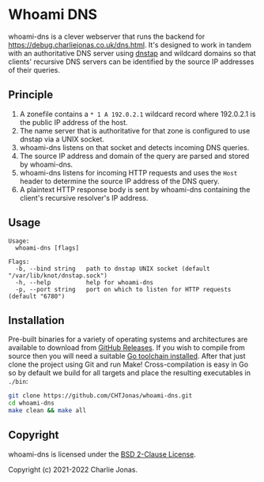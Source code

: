 # Whoami DNS

whoami-dns is a clever webserver that runs the backend for https://debug.charliejonas.co.uk/dns.html. It's designed to work in tandem with an authoritative DNS server using [dnstap](https://dnstap.info) and wildcard domains so that clients' recursive DNS servers can be identified by the source IP addresses of their queries.

## Principle

1. A zonefile contains a `* 1 A 192.0.2.1` wildcard record where 192.0.2.1 is the public IP address of the host.
2. The name server that is authoritative for that zone is configured to use dnstap via a UNIX socket.
3. whoami-dns listens on that socket and detects incoming DNS queries.
4. The source IP address and domain of the query are parsed and stored by whoami-dns.
5. whoami-dns listens for incoming HTTP requests and uses the `Host` header to determine the source IP address of the DNS query.
6. A plaintext HTTP response body is sent by whoami-dns containing the client's recursive resolver's IP address.

## Usage

```
Usage:
  whoami-dns [flags]

Flags:
  -b, --bind string   path to dnstap UNIX socket (default "/var/lib/knot/dnstap.sock")
  -h, --help          help for whoami-dns
  -p, --port string   port on which to listen for HTTP requests (default "6780")
```

## Installation

Pre-built binaries for a variety of operating systems and architectures are available to download from [GitHub Releases](https://github.com/CHTJonas/whoami-dns/releases). If you wish to compile from source then you will need a suitable [Go toolchain installed](https://golang.org/doc/install). After that just clone the project using Git and run Make! Cross-compilation is easy in Go so by default we build for all targets and place the resulting executables in `./bin`:

```bash
git clone https://github.com/CHTJonas/whoami-dns.git
cd whoami-dns
make clean && make all
```

## Copyright

whoami-dns is licensed under the [BSD 2-Clause License](https://opensource.org/licenses/BSD-2-Clause).

Copyright (c) 2021-2022 Charlie Jonas.
